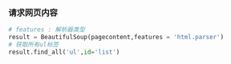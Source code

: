 ### 请求网页内容
```python
# features : 解析器类型
result = BeautifulSoup(pagecontent,features = 'html.parser')
# 获取所有ul标签
result.find_all('ul',id='list')



```

```python

```
